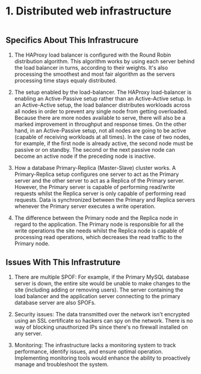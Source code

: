 # 1. Distributed web infrastructure
![]()

## Specifics About This Infrastrucure

1. The HAProxy load balancer is configured with the Round Robin distribution algorithm. This algorithm works by using each server behind the load balancer in turns, according to their weights. It's also processing the smoothest and most fair algorithm as the servers processing time stays equaly distributed.

2. The setup enabled by the load-balancer.
The HAProxy load-balancer is enabling an Active-Passive setup rather than an Active-Active setup. In an Active-Active setup, the load balancer distributes workloads across all nodes in order to prevent any single node from getting overloaded. Because there are more nodes available to serve, there will also be a marked improvement in throughput and response times. On the other hand, in an Active-Passive setup, not all nodes are going to be active (capable of receiving workloads at all times). In the case of two nodes, for example, if the first node is already active, the second node must be passive or on standby. The second or the next passive node can become an active node if the preceding node is inactive.

3. How a database Primary-Replica (Master-Slave) cluster works.
A Primary-Replica setup configures one server to act as the Primary server and the other server to act as a Replica of the Primary server. However, the Primary server is capable of performing read/write requests whilst the Replica server is only capable of performing read requests. Data is synchronized between the Primary and Replica servers whenever the Primary server executes a write operation.

4. The difference between the Primary node and the Replica node in regard to the application.
The Primary node is responsible for all the write operations the site needs whilst the Replica node is capable of processing read operations, which decreases the read traffic to the Primary node.

## Issues With This Infrastruture

1. There are multiple SPOF:
For example, if the Primary MySQL database server is down, the entire site would be unable to make changes to the site (including adding or removing users). The server containing the load balancer and the application server connecting to the primary database server are also SPOFs.

2. Security issues:
The data transmitted over the network isn't encrypted using an SSL certificate so hackers can spy on the network. There is no way of blocking unauthorized IPs since there's no firewall installed on any server.

3. Monitoring:
The infrastructure lacks a monitoring system to track performance, identify issues, and ensure optimal operation. Implementing monitoring tools would enhance the ability to proactively manage and troubleshoot the system.